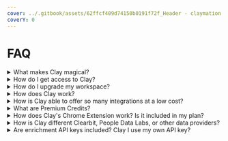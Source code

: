 ```yaml
---
cover: ../.gitbook/assets/62ffcf409d74150b0191f72f_Header - claymation black (2).png
coverY: 0
---
```


# FAQ

<details>

<summary>What makes Clay magical?</summary>

Clay is an end-to-end prospecting workflow tool that aggregates over 50+ data providers into a simple spreadsheet. We enable sales and growth teams to build highly targeted lists of thousands of targeted leads without Upworkers, manual Googling, and subscriptions to data providers.

</details>

<details>

<summary>How do I get access to Clay?</summary>

We are currently on a waitlist, so you'll need to sign up here: clay.com/access. Really, really want access? Send us an email at friends@clay.run :tada:

</details>

<details>

<summary>How do I upgrade my workspace?</summary>

Send us a message at friends@clay.run for a link to upgrade. You can view our pricing here at [clay.com/pricing](https://clay.com/pricing)

</details>

<details>

<summary>How does Clay work?</summary>

There’s 3 simple steps to using Clay:

* **Find leads:** Clay makes it easy to pull in lists of leads from dozens of sources including LinkedIn, Github, HubSpot/Salesforce, CSV imports, or even Webhooks.
* **Enrich leads:** Clay has built in partnerships with some of the most powerful enrichment providers. Whether you’re starting with names, emails, LinkedIn addresses, or even just a company domain, Clay’s integrations can return almost any people or company data possible from number of open roles to years of experience to validated work emails.
* **Connect destinations:** Clay connects with hundreds of different tools to fit perfectly within your stack including Outreach, [customer.io](http://customer.io/), HubSpot/Salesforce, Apollo, Zapier (HTTP API), and much more.

</details>

<details>

<summary>How is Clay able to offer so many integrations at a low cost?</summary>

We offer a simple monthly subscription at a fraction of the cost of most single data providers. This is because we buy our credits in bulk, so you can get them for much cheaper without signing onto large, unnecessary commitments. You can pick and choose the best tools for your prospecting flow :)

</details>

<details>

<summary>What are Premium Credits?</summary>

We bundle together the majority of our data providers as “Basic enrichments” that are built into your plans; however, we connect with more traditional enrichment tools such as People Data Labs, Hunter, Owler, and Clearbit. While you can connect your own API key to these tools, we also offer credit packages to get access to these more expensive providers at a lower cost. See the section above on Premium enrichments to learn if it’s right for you.

</details>

<details>

<summary>How does Clay's Chrome Extension work? Is it included in my plan?</summary>

Yes. Clay’s Chrome Extension makes it easy to scrape and import data from any website in a few simple clicks. For example, you can scrape lists from LinkedIn, Crunchbase, BuiltWith, LinkedIn Sales Navigator, ycombinator.com, and much more.

</details>

<details>

<summary>How is Clay different Clearbit, People Data Labs, or other data providers?</summary>

Unlike Clearbit, People Data Labs, and other enrichment services, we are not a data provider. We connect with 50+ data providers into a simple prospecting tool so you can build workflow automations, build enrichments on top of each other, score leads, and connect with stack.

Clay makes it possible to do wicked multi-enrichments such as using Google API to find a LinkedIn profile, then using a LinkedIn API to pull in their profile information, then using the company page to pull even more information.

</details>

<details>

<summary>Are enrichment API keys included? Clay I use my own API key?</summary>

Yes! Enrichment API keys are built into the product so you don't need to purchase your own (expensive) plan for each integration. That said, certain integrations will require your own API key including Premium Enrichments (People Data Labs, Clearbit, Hunter, and Owler). \
\
You're also welcome to connect your own API key so that you don't need to worry about using up your Clay enrichments included in your plan.

</details>

